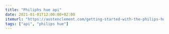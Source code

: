 ```yaml
---
title: "Philiphs hue api"
date: 2021-01-01T12:00:00+02:00
itemurl: "https://austenclement.com/getting-started-with-the-philips-hue-rest-api/"
tags: ["api", "philips hue"]
---
```


